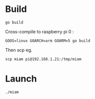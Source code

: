 

# Build

`go build`

Cross-compile to raspberry pi 0 :

`GOOS=linux GOARCH=arm GOARM=5 go build`

Then scp eg.

`scp miam pi@192.168.1.21:/tmp/miam`

# Launch

`./miam`

